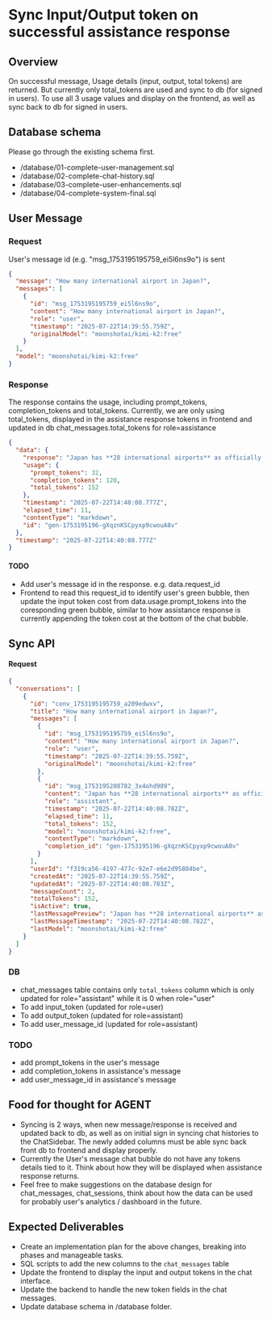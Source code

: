 # Sync Input/Output token on successful assistance response

## Overview

On successful message, Usage details (input, output, total tokens) are returned.
But currently only total_tokens are used and sync to db (for signed in users).
To use all 3 usage values and display on the frontend, as well as sync back to db for signed in users.

## Database schema

Please go through the existing schema first.

- /database/01-complete-user-management.sql
- /database/02-complete-chat-history.sql
- /database/03-complete-user-enhancements.sql
- /database/04-complete-system-final.sql

## User Message

### Request

User's message id (e.g. "msg_1753195195759_ei5l6ns9o") is sent

```json
{
  "message": "How many international airport in Japan?",
  "messages": [
    {
      "id": "msg_1753195195759_ei5l6ns9o",
      "content": "How many international airport in Japan?",
      "role": "user",
      "timestamp": "2025-07-22T14:39:55.759Z",
      "originalModel": "moonshotai/kimi-k2:free"
    }
  ],
  "model": "moonshotai/kimi-k2:free"
}
```

### Response

The response contains the usage, including prompt_tokens, completion_tokens and total_tokens.
Currently, we are only using total_tokens, displayed in the assistance response tokens in frontend and updated in db chat_messages.total_tokens for role=assistance

```json
{
  "data": {
    "response": "Japan has **28 international airports** as officially designated by the Ministry of Land, Infrastructure, Transport and Tourism (MLIT). These airports handle regular international passenger flights. Some of the major ones include:\n\n- **Narita International Airport (Tokyo)**\n- **Haneda Airport (Tokyo)**\n- **Kansai International Airport (Osaka)**\n- **Chubu Centrair International Airport (Nagoya)**\n- **Fukuoka Airport**\n- **New Chitose Airport (Sapporo)**\n\nThe rest serve regional international routes, often with limited destinations.",
    "usage": {
      "prompt_tokens": 32,
      "completion_tokens": 120,
      "total_tokens": 152
    },
    "timestamp": "2025-07-22T14:40:08.777Z",
    "elapsed_time": 11,
    "contentType": "markdown",
    "id": "gen-1753195196-gXqznKSCpyxp9cwouA8v"
  },
  "timestamp": "2025-07-22T14:40:08.777Z"
}
```

#### TODO

- Add user's message id in the response. e.g. data.request_id
- Frontend to read this request_id to identify user's green bubble, then update the input token cost from data.usage.prompt_tokens into the coresponding green bubble, similar to how assistance response is currently appending the token cost at the bottom of the chat bubble.

## Sync API

#### Request

```json
{
  "conversations": [
    {
      "id": "conv_1753195195759_a209edwxv",
      "title": "How many international airport in Japan?",
      "messages": [
        {
          "id": "msg_1753195195759_ei5l6ns9o",
          "content": "How many international airport in Japan?",
          "role": "user",
          "timestamp": "2025-07-22T14:39:55.759Z",
          "originalModel": "moonshotai/kimi-k2:free"
        },
        {
          "id": "msg_1753195208782_3x4ohd989",
          "content": "Japan has **28 international airports** as officially designated by the Ministry of Land, Infrastructure, Transport and Tourism (MLIT). These airports handle regular international passenger flights. Some of the major ones include:\n\n- **Narita International Airport (Tokyo)**\n- **Haneda Airport (Tokyo)**\n- **Kansai International Airport (Osaka)**\n- **Chubu Centrair International Airport (Nagoya)**\n- **Fukuoka Airport**\n- **New Chitose Airport (Sapporo)**\n\nThe rest serve regional international routes, often with limited destinations.",
          "role": "assistant",
          "timestamp": "2025-07-22T14:40:08.782Z",
          "elapsed_time": 11,
          "total_tokens": 152,
          "model": "moonshotai/kimi-k2:free",
          "contentType": "markdown",
          "completion_id": "gen-1753195196-gXqznKSCpyxp9cwouA8v"
        }
      ],
      "userId": "f319ca56-4197-477c-92e7-e6e2d95884be",
      "createdAt": "2025-07-22T14:39:55.759Z",
      "updatedAt": "2025-07-22T14:40:08.783Z",
      "messageCount": 2,
      "totalTokens": 152,
      "isActive": true,
      "lastMessagePreview": "Japan has **28 international airports** as officially designated by the Ministry of Land, Infrastruc...",
      "lastMessageTimestamp": "2025-07-22T14:40:08.782Z",
      "lastModel": "moonshotai/kimi-k2:free"
    }
  ]
}
```

### DB

- chat_messages table contains only `total_tokens` column which is only updated for role="assistant" while it is 0 when role="user"
- To add input_token (updated for role=user)
- To add output_token (updated for role=assistant)
- To add user_message_id (updated for role=assistant)

### TODO

- add prompt_tokens in the user's message
- add completion_tokens in assistance's message
- add user_message_id in assistance's message

## Food for thought for AGENT

- Syncing is 2 ways, when new message/response is received and updated back to db, as well as on initial sign in syncing chat histories to the ChatSidebar. The newly added columns must be able sync back front db to frontend and display properly.
- Currently the User's message chat bubble do not have any tokens details tied to it. Think about how they will be displayed when assistance response returns.
- Feel free to make suggestions on the database design for chat_messages, chat_sessions, think about how the data can be used for probably user's analytics / dashboard in the future.

## Expected Deliverables

- Create an implementation plan for the above changes, breaking into phases and manageable tasks.
- SQL scripts to add the new columns to the `chat_messages` table
- Update the frontend to display the input and output tokens in the chat interface.
- Update the backend to handle the new token fields in the chat messages.
- Update database schema in /database folder.
